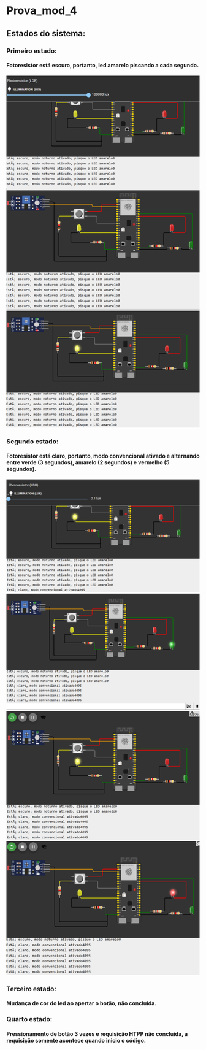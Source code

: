 # Prova_mod_4

## Estados do sistema:

### Primeiro estado:

#### Fotoresistor está escuro, portanto, led amarelo piscando a cada segundo.

<img src="assets\escuro mostrando.png">
<img src="assets\escuro apagado.png">
<img src="assets\escuro aceso.png">

### Segundo estado:

#### Fotoresistor está claro, portanto, modo convencional ativado e alternando entre verde (3 segundos), amarelo (2 segundos) e vermelho (5 segundos).

<img src="assets\claro mostrando.png">
<img src="assets\claro verde.png">
<img src="assets\claro amarelo.png">
<img src="assets\claro vermelho.png">

### Terceiro estado:

#### Mudança de cor do led ao apertar o botão, não concluída.

### Quarto estado:

#### Pressionamento de botão 3 vezes e requisição HTPP não concluída, a requisição somente acontece quando inicio o código.